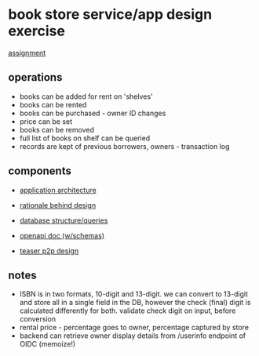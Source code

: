 # book store service/app design exercise

[assignment](assignment.md)

## operations

- books can be added for rent on 'shelves'
- books can be rented
- books can be purchased - owner ID changes
- price can be set
- books can be removed
- full list of books on shelf can be queried
- records are kept of previous borrowers, owners - transaction log

## components

- [application architecture](architecture.md)

- [rationale behind design](DECISIONS.md)

- [database structure/queries](database.md)

- [openapi doc (w/schemas)](api.yml)

- [teaser p2p design](p2p-teaser.md)

## notes

- ISBN is in two formats, 10-digit and 13-digit. we can convert to 13-digit and store all in a single field in the DB, however the check (final) digit is calculated differently for both. validate check digit on input, before conversion
- rental price - percentage goes to owner, percentage captured by store
- backend can retrieve owner display details from /userinfo endpoint of OIDC (memoize!)
